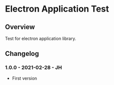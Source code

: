 # Electron Application Test

## Overview

Test for electron application library.

## Changelog

### 1.0.0 - 2021-02-28 - JH
- First version
